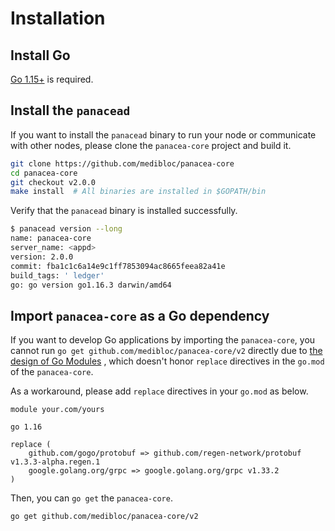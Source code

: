 # Installation


## Install Go

[Go 1.15+](https://golang.org/doc/install) is required.

## Install the `panacead`

If you want to install the `panacead` binary to run your node or communicate with other nodes,
please clone the `panacea-core` project and build it.

```bash
git clone https://github.com/medibloc/panacea-core
cd panacea-core
git checkout v2.0.0
make install  # All binaries are installed in $GOPATH/bin
```

Verify that the `panacead` binary is installed successfully.
```bash
$ panacead version --long
name: panacea-core
server_name: <appd>
version: 2.0.0
commit: fba1c1c6a14e9c1ff7853094ac8665feea82a41e
build_tags: ' ledger'
go: go version go1.16.3 darwin/amd64
```

## Import `panacea-core` as a Go dependency

If you want to develop Go applications by importing the `panacea-core`,
you cannot run `go get github.com/medibloc/panacea-core/v2` directly due to [the design of Go Modules](https://github.com/golang/go/issues/30354)
, which doesn't honor `replace` directives in the `go.mod` of the `panacea-core`.

As a workaround, please add `replace` directives in your `go.mod` as below.
```
module your.com/yours

go 1.16

replace (
	github.com/gogo/protobuf => github.com/regen-network/protobuf v1.3.3-alpha.regen.1
	google.golang.org/grpc => google.golang.org/grpc v1.33.2
)
```

Then, you can `go get` the `panacea-core`.
```bash
go get github.com/medibloc/panacea-core/v2
```
